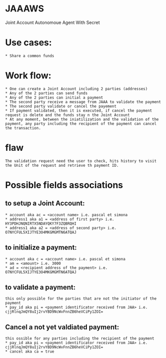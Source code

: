 # JAAAWS
Joint Account Autonomoue Agent With Secret

# Use cases:
	* Share a common funds

# Work flow:
	* One can create a Joint Account including 2 parties (addresses)
	* Any of the 2 parties can send funds
	* Any of the 2 parties can initial a payment
	* The second party receive a message from JAAA to validate the payment
	* The second party validate or cancel the payement
	* If payment validated, then it is executed, if cancel the payment request is delete and the funds stay n the Joint Account
	* At any moment, between the iniatilization and the validation of the payment, any party including the recipient of the payment can cancel the transaction.

# flaw
	The validation request need the user to check, hits history to visit the Unit of the request and retrieve th payment ID.
	
# Possible fields associations

## to setup a Joint Account:
	* account aka ac = <account name> i.e. pascal et simona
	* address1 aka a1 = <address of first party> i.e. HY3PDHJNQNIRTX5NDAYQKY7F3ZQBRQHI
	* address1 aka a2 = <address of second party> i.e. O7NYCFUL5XIJTYE3O4MKGMGMTN6ATQAJ

## to initialize a payment:
	* account aka c = <account name> i.e. pascal et simona
	* am = <amount> i.e. 3000
	* ad = <recipient address of the payment> i.e. O7NYCFUL5XIJTYE3O4MKGMGMTN6ATQAJ

## to validate a payment:
	this only possible for the parties that are not the initiator of the payment
	* pay_id aka pi = <payment identificator received from JAA> i.e. cjjRlnqJmQY8uIj2rvYBD9NcWvFnnZB6heVCiPy1ZOI=
	
## Cancel a not yet valdiated payment:
	this ossible for any parties including the recipient of the payment
	* pay_id aka pi = <payment identificator received from JAA> i.e. cjjRlnqJmQY8uIj2rvYBD9NcWvFnnZB6heVCiPy1ZOI=
	* cancel aka ca = true
